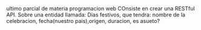 ultimo parcial de materia programacion web
COnsiste en crear una RESTful API. Sobre una entidad llamada: Dias festivos, que tendra: nombre de la celebracion, fecha(nuestro pais),origen, duracion, es asueto?